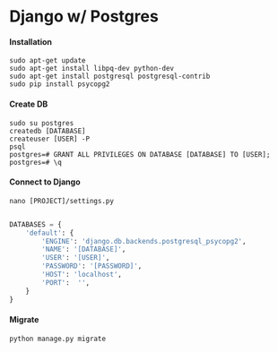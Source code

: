 Django w/ Postgres
==================

#### Installation 

    sudo apt-get update
    sudo apt-get install libpq-dev python-dev
    sudo apt-get install postgresql postgresql-contrib
    sudo pip install psycopg2

#### Create DB

    sudo su postgres
    createdb [DATABASE]
    createuser [USER] -P
    psql
    postgres=# GRANT ALL PRIVILEGES ON DATABASE [DATABASE] TO [USER];
    postgres=# \q

#### Connect to Django

    nano [PROJECT]/settings.py

``` python

DATABASES = {
    'default': {
        'ENGINE': 'django.db.backends.postgresql_psycopg2',
        'NAME': '[DATABASE]',
        'USER': '[USER]',
        'PASSWORD': '[PASSWORD]',
        'HOST': 'localhost',
        'PORT':  '',
    }
}

```

#### Migrate

    python manage.py migrate